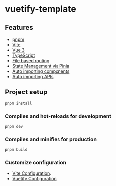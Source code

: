 # vuetify-template

## Features

- [pnpm](https://pnpm.io/)
- [Vite](https://github.com/vitejs/vite)
- [Vue 3](https://github.com/vuejs/core)
- [TypeScript](https://www.typescriptlang.org/)
- [File based routing](https://github.com/posva/unplugin-vue-router)
- [State Management via Pinia](https://pinia.vuejs.org/)
- [Auto importing components](https://github.com/unplugin/unplugin-vue-components)
- [Auto importing APIs](https://github.com/unplugin/unplugin-auto-import)

## Project setup

```sh
pnpm install
```

### Compiles and hot-reloads for development

```sh
pnpm dev
```

### Compiles and minifies for production

```sh
pnpm build
```

### Customize configuration

- [Vite Configuration](https://vitejs.dev/config).
- [Vuetify Configuration](https://vuetifyjs.com/en/features/global-configuration)
